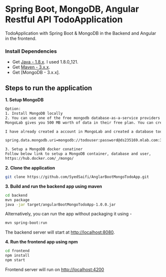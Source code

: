 # Spring Boot, MongoDB, Angular Restful API TodoApplication

TodoApplication with Spring Boot & MongoDB in the Backend and Angular in the frontend.

### Install Dependencies
* Get [Java - 1.8.x](http://www.oracle.com/technetwork/java/javase/downloads/java-archive-javase8-2177648.html). I used 1.8.0_121.
* Get [Maven - 3.x.x](http://maven.apache.org/download.cgi).
* Get [MongoDB - 3.x.x]. 

## Steps to run the application

**1. Setup MongoDB**

```bash
Option:
1. Install MongoDB locally
2. You can use one of the free mongodb database-as-a-service providers like MongoLab(https://mlab.com/home).
MongoLab gives you 500 MB worth of data in their free plan. You can create a database with their free plan.

I have already created a account in MongoLab and created a database tododb. If you want to use this then setup below prpoerty in application.properties file in backend resources

spring.data.mongodb.uri=mongodb://todouser:password@ds235169.mlab.com:35169/tododb

3. Setup a MongoDB docker conatiner
Follow below link to setup a MongoDB container, database and user,
https://hub.docker.com/_/mongo/
```

**2. Clone the application**

```bash
git clone https://github.com/SyedSaifi/AnglarBootMongoTodoApp.git
```

**3. Build and run the backend app using maven**

```bash
cd backend
mvn package
java -jar target/angularBootMongoTodoApp-1.0.0.jar
```

Alternatively, you can run the app without packaging it using -

```bash
mvn spring-boot:run
```

The backend server will start at <http://localhost:8080>.

**4. Run the frontend app using npm**

```bash
cd frontend
npm install
npm start
```

Frontend server will run on <http://localhost:4200>
